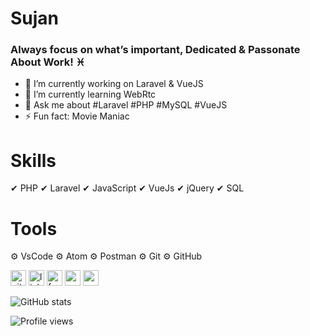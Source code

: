 # Sujan
### Always focus on what’s important, Dedicated & Passonate About Work! ♓

- 🔭 I’m currently working on Laravel & VueJS 
- 🌱 I’m currently learning WebRtc 
- 💬 Ask me about #Laravel #PHP #MySQL #VueJS 
- ⚡ Fun fact: Movie Maniac 

# Skills 
 ✔ PHP
 ✔ Laravel
 ✔ JavaScript
 ✔ VueJs
 ✔ jQuery
 ✔ SQL
 
# Tools 
 ⚙ VsCode
 ⚙ Atom
 ⚙ Postman
 ⚙ Git
 ⚙ GitHub

[<img src='https://cdn.jsdelivr.net/npm/simple-icons@3.0.1/icons/github.svg' alt='github' height='25'>](https://github.com/SujanMahmudOvi)  [<img src='https://cdn.jsdelivr.net/npm/simple-icons@3.0.1/icons/linkedin.svg' alt='linkedin' height='25'>](https://www.linkedin.com/in/https://www.linkedin.com/in/sjn97825//)  [<img src='https://cdn.jsdelivr.net/npm/simple-icons@3.0.1/icons/facebook.svg' alt='facebook' height='25'>](https://www.facebook.com/https://www.facebook.com/sjn97825)  [<img src='https://cdn.jsdelivr.net/npm/simple-icons@3.0.1/icons/icloud.svg' alt='website' height='25'>](https://enternals.com/)  [<img src='https://cdn.jsdelivr.net/npm/simple-icons@3.0.1/icons/gmail.svg' alt='gmail' height='25'>](sujanmahmudovi@gmail.com)  


![GitHub stats](https://github-readme-stats.vercel.app/api?username=SujanMahmudOvi&show_icons=true&count_private=true)  



![Profile views](https://gpvc.arturio.dev/SujanMahmudOvi)  
